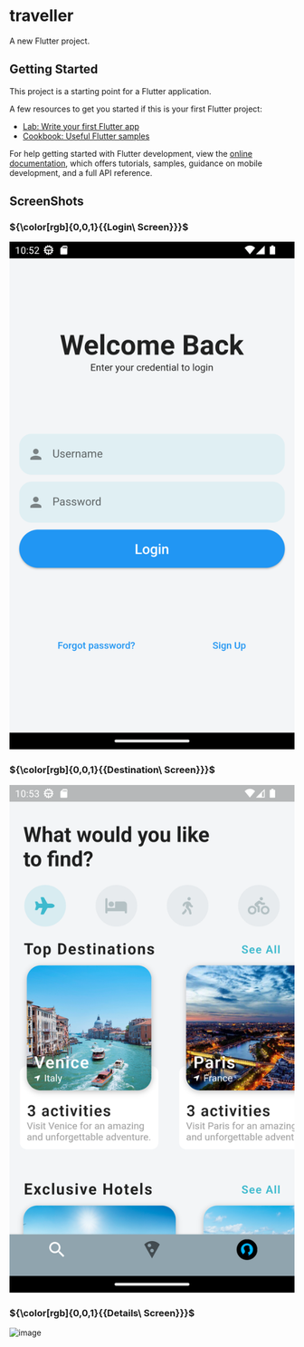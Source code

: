# traveller

A new Flutter project.

## Getting Started

This project is a starting point for a Flutter application.

A few resources to get you started if this is your first Flutter project:

- [Lab: Write your first Flutter app](https://docs.flutter.dev/get-started/codelab)
- [Cookbook: Useful Flutter samples](https://docs.flutter.dev/cookbook)

For help getting started with Flutter development, view the
[online documentation](https://docs.flutter.dev/), which offers tutorials,
samples, guidance on mobile development, and a full API reference.

## ScreenShots


### ${\color[rgb]{0,0,1}{{Login\ Screen}}}$


![image](/assets/screenshots/login_screen.png)


### ${\color[rgb]{0,0,1}{{Destination\ Screen}}}$


![image](/assets/screenshots/destination_screen.png)


### ${\color[rgb]{0,0,1}{{Details\ Screen}}}$


![image](/assets/screenshots/item_screen.png)
